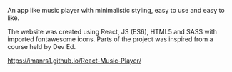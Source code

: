 An app like music player with minimalistic styling, easy to use and easy to like.

The website was created using React, JS (ES6), HTML5 and SASS with imported fontawesome icons. Parts of the project was inspired from a course held by Dev Ed.

https://imanrs1.github.io/React-Music-Player/
